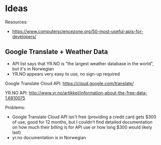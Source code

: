 # Ideas
Resources:
- https://www.computersciencezone.org/50-most-useful-apis-for-developers/

## Google Translate + Weather Data
- API list says that YR.NO is "the largest weather database in the world", but it's in Norwegian
- YR.NO appears very easy to use, no sign-up required

Google Translate Cloud API:
https://cloud.google.com/translate/

YR.NO API:
http://www.yr.no/artikkel/information-about-the-free-data-1.6810075

Problems:
- Google Translate Cloud API isn't free (providing a credit card gets $300 of use, good for 12 months, but I couldn't find detailed documentation on how much their billing is for API use or how long $300 would likely last)
- yr.no documentation is in Norwegian
